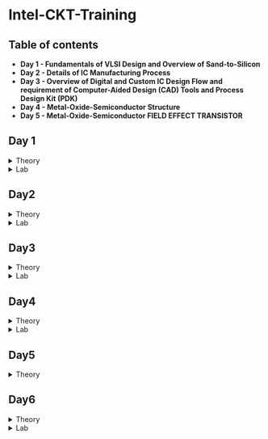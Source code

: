 # Intel-CKT-Training

## Table of contents

- **Day 1 - Fundamentals of VLSI Design and
Overview of Sand-to-Silicon**
- **Day 2 - Details of IC Manufacturing Process**
- **Day 3 - Overview of Digital and Custom IC Design Flow and requirement of Computer-Aided Design (CAD) Tools and Process Design Kit (PDK)**
- **Day 4 - Metal-Oxide-Semiconductor Structure** 
- **Day 5 - Metal-Oxide-Semiconductor FIELD EFFECT TRANSISTOR** 
  
## Day 1 
 <details><summary> Theory </summary>
 
  
  ## **Overview of VLSI Design**
  - **Packaged Chip**
  
    -There are different types of packaging:
      - System in a package (SIP)
      - Dual in-line package (DIP)
      - Quad-flat no-leads (QFN)
      - Ball grid array (BGA)
  
    -The central part of the chip is call die.
  
   - **Die and Wafer**
 
        ![image](https://user-images.githubusercontent.com/122155193/211223009-eefb6003-b59f-45d3-867b-3a645ad9e624.png)

      - A Single wafer contains 10’s of thousands die
      - All the components fabricated on the die

    - **Inside the Die**
       -  Digital: Gates, Muxes, decoders, counters, Resistors, FSMs
       -  Analog and RF: Clock: VCO and PLL; Voltage Ref. and Reg.: Bandgap reference, LDO, DC-DC converter; Data: PRBS generator; Amplifiers and Filters
       -  Memory and Memory Controller: Static Random Access Memory (SRAM) and SRAM controller

    - **Moore’s Law**
      - The observation that the number of transistors in a dense integrated circuit (IC) doubles about every two years.
  
    - **VLSI Design Methodology**
      - Types of VLSI Design styles:
        1) **Field programming gate array (FPGA) design**
            - Faster prototyping and cost-effective
            - Consists of:
              - Input/output buffers
              - Array of configurable logic blocks (CLBs)
              - Programmable interconnect structures
            - The programming of interconnects is accomplished by programming of RAM
            - Signal routing between the CLBs and the I/O blocks made by configurable switching matrices
  
        2) **Application-specific integrated circuit (ASIC)**
            - **Standard cell based design**
              - It is one of the most prevalent full-custom design styles and requires development of a full-custom mask set.
              - All of the commonly used logic cells are developed, characterized, and stored in a standard-cell library.
              - Each cell is characterized according to several different categories:
                - Delay time vs load capacitance and input transition
                - Circuit simulation model, Timing simulation model, Fault simulation model
                - Cell data for place-and route
                - Mask data
            - **Full Custom Design**
              - the entire mask design is done without using any library.
              - Productivity is very low because the geometry, orientation, and placement of every transistor is done individually by the designers.
              - Developmental cost of such a design style is becoming huge.
              - All the analog and RF designs are full custom design.
  
  - **VLSI Design Quality**
  
      - Important criteria to measure the design quality:
  
         1) **Testability**
             - Generation of good test vecto.
             - Availability of good test fixture at speed.
             - Design of testable chip.
  
          2) **Yield and Manufacturability**
             - Yield: No. of tested ok chips/Total no. of Chips
             - Functional Yield: Checks at lower speed
             - Parametric Yield: Checks at required speed
  
          3) **Reliability**
              - ESD and EOS
              - Electromigration
              - Oxide breakdown
              - Power and ground bouncing
             - On-chip noise and cross-talk
  
           4) **Technology Upgradability**
              - functional module for design reuse can be achieved quickly with minimal cost.
              - Develop and use advanced CAD tools.
  
  - **Package Technology**
     - Chip designers should work closely with package designers from the start of the project to avoid failures of the VLSI chip.
  
     - Types of package:
        1) **Pin-through-hole (PTH):**
  
          - ![image](https://user-images.githubusercontent.com/122155193/211224732-7f1409d0-0dd4-49c4-aefa-23b01355a877.png)
  
          - holes drilled in PCB
          - Not cost effective 
  
        2) **Surface Mount Technology (SMT):**
  
          - ![image](https://user-images.githubusercontent.com/122155193/211224778-c207e8e2-0d2e-4a39-80e2-166091dddbf9.png)
  
          - Directly soldered on the PCB
          - Cost and space effective
  
        3) **Plastic:**
  
          - Permeable to environmental moisture
  
        4) **Ceramic:**
  
          - Power consumption, performance and environmental requirements
  
   - **CAD Tools**
      - Essential for timely development of integrated circuits.
      - CAD technology for VLSI chip design can be categorized into the following areas:
        - High-level synthesis
        - Logic synthesis
        - Circuit optimization
        - Layout
        - Placement and routing
        - Simulation
        - Design rules and checking
</details>

<Details>
  <summary> Lab </summary>
  
  ![image](https://user-images.githubusercontent.com/122155193/212777972-3d05e02e-1d9e-40ab-acba-fa41b4cd8039.png)

  
  ![image](https://user-images.githubusercontent.com/122155193/212778069-7ee6a882-57e1-48c8-941b-44407e52732e.png)

  
  ![image](https://user-images.githubusercontent.com/122155193/212778105-4a20f06e-20c8-4c82-8302-8c0f57c0a0a4.png)

</details>

## Day2
  <details>
  <summary> Theory </summary>
  
 ## **Analog VLSI Design Flow and CMOS Fabrication Process**
  - **Analog IC Design Process**
  
  ![tempsnip](https://user-images.githubusercontent.com/122155193/211691046-388cdea4-312d-44c6-8dae-3ae16b00909f.png)
  
  ![image](https://user-images.githubusercontent.com/122155193/211691175-91c7f27c-d825-40d4-891b-8fdc6719a969.png)

  - **Analog IC Design Process and its Relation with CAD and PDK**
  
  ![image](https://user-images.githubusercontent.com/122155193/211691478-f31aea87-d443-4210-b7c5-4443de798448.png)

  - **Role of Circuit Designer**
    - Design a practical circuit based on the device limits, technology constraints and physical implementations rather than a ideal circuit.
    - Have very good understanding of layout design, so that in less iterations the design can be fridged.
    - Always discuss with the layout designer for better and efficient circuit design.
  
  - **CMOS Technology**
    - Comparison of BJT and MOSFET Technology
    ![image](https://user-images.githubusercontent.com/122155193/211692066-23cdd7bc-12da-458f-9637-16315e0f7969.png)

    - Categorization of the CMOS Technology:
      - Submicron Technology: Lmin ≥ 0.35 µm
      - Deep Submicron Technology (DSM): 0.1 µm ≤ Lmin ≤ 0.35 µm
      - Ultra-Deep Submicron Technology (UDSM): Lmin ≤ 0.1 µm
      - BiCMOS Technology: Lmin = 0.5 µm
      
  - **CMOS Fabrication Process**  
    ![image](https://user-images.githubusercontent.com/122155193/211721141-61278ee4-ba64-41dc-b42c-0d119b56b6ea.png)

 <Details>
 <summary> 1. Wafer formation (sand-to-silicon) </summary>
 
 - The basic raw material used in CMOS fabs is a **wafer or disk of silicon** (roughly 75 mm to 300 mm in diameter and less than 1 mm thick).
 - Wafers are cut from boules, cylindrical ingots of singlecrystal silicon.
 - In order to to provide the crystal with the required electrical properties, **controlled amounts of impurities** are added to the melt.
 - A seed crystal is dipped into the melt (**to initiate crystal growth**), and the seed is gradually withdrawn vertically from the melt while simultaneously being rotated.
 - Then, the molten silicon attaches itself to the seed and recrystallizes.
 - Growth rates vary from 30 to 180 mm/hour.
 </details>
 
 <Details>
 <summary> 2. Photolithography </summary>
 
 - The **patterning** is achieved by a process called photolithography.
 - Used as the primary method in defining areas of interest.
 - The wafer is coated with the photoresist and subjected to selective illumination through **the photomask**.
 - A **photomask** is constructed with chromium (chrome) covered quartz glass. 
 - A UV light source is used to expose the photoresist.
 - **Developer solvent** is then used to dissolve the soluble unexposed photoresist, leaving islands of insoluble exposed photoresist.
 </details>
 
 <Details>
 <summary> 3. Well and Channel Formation </summary>
 
 - There are 4 CMOS technology processes:
   1) **N-well process**
      - the pMOS transistors are built in a n-well and the nMOS transistor is placed in the p-type substrate.
      
      ![image](https://user-images.githubusercontent.com/122155193/211732817-ce8ab953-ea39-431d-af7b-6502177adafd.png)
    
   2) **P-well process**
      - the nMOS transistors are built in a p-well and the pMOS transistor is placed in the n-type substrate. 
      - Used to optimize the pMOS transistor performance.
   
      ![image](https://user-images.githubusercontent.com/122155193/211733248-1b1f249a-0d82-469e-bd19-5e97b8112e2c.png)
 
   3) **Twin-well process**
       - Accompanied the emergence of n-well processes. 
       - A twinwell process allows the optimization of each transistor type.
      
      ![image](https://user-images.githubusercontent.com/122155193/211733777-f1c19a5f-d0a5-4ae4-bb14-886ce4253585.png)
      
    4) **Triple-well process**
       - Provide good isolation between analog and digital blocks in mixed-signal chips; 
       - It is also used to isolate high-density dynamic memory from logic.  

        ![image](https://user-images.githubusercontent.com/122155193/211734116-ae807cfb-2c10-44a5-a50b-b227d9a45d31.png)
 </details>
 
 <Details>
 <summary> 4. Silicon Dioxide (Sio2) </summary>
 
 - Oxidation of silicon is achieved by heating silicon wafers in an oxidizing atmosphere.
 - Some common approaches:
 
    - **Wet Oxidation** (oxidizing atmosphere contains water vapor)
      - The temperature is usually between 900 °C and 1000 °C.
      - Wet oxidation is a rapid process.
      
    - **Dry Oxidation** (oxidizing atmosphere is pure oxygen)
      - Temperatures are in the region of 1200 °C to achieve an acceptable growth rate.
      - Dry oxidation forms a better quality oxide than wet oxidation.
      - It is used to form thin, highly controlled gate oxides, while wet oxidation may be used to form thick field oxides.
    
    - **Atomic Layer Deposition (ALD)** 
      - when a thin chemical layer (material A) is attached to a surface and then a chemical (material B) is introduced to produce a thin layer of the required layer.
  </details>
 
  <Details>
 <summary> 5. Isolation </summary>
  
  - Individual devices in a CMOS process need to be isolated from one another so that they do not have unexpected interactions.
  - The transistor gate consists of a **thin gate oxide layer**.
  - The **thick oxide** used to be formed by a process called Local Oxidation of Silicon (LOCOS).ed to be formed by a process called Local Oxidation of Silicon (LOCOS).
  - A problem with LOCOS-based processes is the transition between thick andthin oxide, which extended some distance laterally to form a so-called bird’s beak.
  - Starting around the 0.35 µm node, **shallow trench isolation (STI)** was introduced to avoid the problems with LOCOS.
  - STI forms insulating trenches of SiO2 surrounding the transistors (everywhere except the active area).
 </details>
 
 <Details>
 <summary> 6. Gate Oxide </summary>

 - This is most commonly in the form of silicon dioxide (SiO2).
 - The transistor gate consists of a **thin gate oxide layer**.
</details>

<Details>
 <summary> 7. Gate and Source/Drain Formations </summary>
 
 - Grow gate oxide wherever transistors are required.
 - **area = source + drain + gate**
 - Deposit polysilicon on chip.
 - Pattern polysilicon (both gates and interconnect).
 - Etch exposed gate oxide, at this stage, the chip has windows down to the well or substrate wherever a source/drain diffusion is required.
 - Implant pMOS and nMOS source/drain regions.
 </details>
 
 <Details>
 <summary> 8. Contacts and Metallization </summary>
 
 - Contact cuts are made to source, drain, and gate according to the contact mask. These are holes etched in the dielectric after the source/drain formation.
 - Older processes commonly use aluminum (Al) for wires, although newer ones offer copper (Cu) for lower resistance.
 - Tungsten (W) can be used as a plug to fill the contact holes.
 </details>
  
<Details>
 <summary> 9. Passivation </summary>
 
 - The final processing step is to add a protective glass layer called passivation or over glass that prevents the ingress of contaminants.
 - Openings in the passivation layer, called overglass cuts, allow connection to I/O pads and test probe points if needed.
 </details>
 
 <Details>
 <summary> 10. Metrology </summary>
 
 - Metrology is the science of measuring.
 - Everything that is built in a semiconductor process has to be measured to give feedback to the manufacturing process.
</details>
</details>

<Details>
 <summary> Lab </summary>
  
  [Assignment Day 2.pdf](https://github.com/Maryam288/Intel-CKT-Training/files/10389974/Assignment.Day.2.pdf)
</details>
 
## Day3
  <Details>
  <summary> Theory </summary>
  
 ## **CMOS Fabrication Process in DeepSubmicron (DSM) and Ultra DeepSubmicron (UDSM) Technology**
 
 - **Disadvantage of the Submicron CMOS Process**
 
    - Isolation of the Transistors:
      - The use of **reverse bias pn junctions** to isolate transistors becomes **impractical as the transistor sizes decrease**.
    
 - **Local Oxidation of Silicon (LOCOS) Isolation Process**
    - LOCOS is the traditional isolation technique used in submicron processes.
    
  ![image](https://user-images.githubusercontent.com/122155193/211982154-f8f38e6d-ec0d-4d9e-b6c8-30f3d6454cdc.png)    ![image](https://user-images.githubusercontent.com/122155193/211982694-d5600c58-a8c2-4875-9c4d-e6f1de87bdc5.png)
   
   - Limitation of this technique:
     - Bird’s beak effect
     - Surface area which is lost to this encroachment
     
   - Advantages of LOCOS fabrication process:
      - Simple process flow
      - High oxide quality because the whole LOCOS structure is thermally grown.
   
   
  - **Sallow Trench Isolation Technology**
  
    - STI isolation process is the preferred isolation process for deep-submicron process because it completely avoids Bird’s beak shape characteristics.
    
    ![image](https://user-images.githubusercontent.com/122155193/211989171-54995dfb-273f-42e8-8011-781d3c3458ed.png)
    - STI is more suitable for the increased density in a small area because it allows forming smaller isolation regions.
    - The disadvantage is larger number of process steps.

  - **Illustration of a Deep Submicron (DSM) CMOS Technology**
  
    - The DSM technology provides:
      - A deep n-well that can be utilized to reduce substrate noise coupling.
      - A MOS Varactor that can be used to make voltage controlled oscillators (VCOs).
      - Different kind of resistors like: **Diffused and/or implanted resistors**, **Well resistors**, **Poly resistors**, **Metal Resistors**.
      - At least 6 levels of metal that can form many useful structures such as inductors, capacitors, and transmission lines.
  
       ![image](https://user-images.githubusercontent.com/122155193/212009429-1cd43858-07c1-46c4-8753-2daf96f1b9b9.png)

- **Different Types of Capacitor in Deep Submicron (DSM) CMOS Technology**
  ![image](https://user-images.githubusercontent.com/122155193/212011793-ef905a9b-4e3e-4948-a520-d8fe48e1a840.png)

 - **Example of a DSM Technology Process (SKY130)** 
  
  ![image](https://user-images.githubusercontent.com/122155193/212012219-db2cf3a3-d372-4ea5-82a4-ba27bfdf4f95.png)
  
  - **Major Fabrication Steps for a DSM CMOS Process** 

  ![image](https://user-images.githubusercontent.com/122155193/212208610-02744f7c-4479-41d4-84d0-38e75fe3c879.png)

<Details>
 <summary> n and p-well Creation </summary>

- NMOS wil be fabricated in the p-well and PMOS in the n-well.
- Done by implantation followed by a deep diffusion.
 </details>
 
 <Details>
 <summary> Sallow Trench Isolation Creation </summary>

-  STI electrically isolates one region/transistor from another.
 </details>
 
 <Details>
 <summary> Threshold Shift and Anti-Punch through Implants </summary>

- The natural thresholds of the **NMOS is about 0V** and of the **PMOS is about –1.2V**.
- p-implant is used to make the NMOS harder to invert and the PMOS easier resulting in threshold voltages balanced around zero volts.
- Implant can be applied to create a higher-doped region beneath the channels to prevent punch-through from the drain depletion region extending to source depletion region.
 </details>
 
 <Details>
 <summary> Thin Oxide and Polysilicon Gate </summary>

- A thin oxide is deposited followed by polysilicon. These layers are removed where they are not wanted.
 </details>
 
 <Details>
 <summary> Lightly Doped Source and Drain </summary>

- A lightly-doped implant is used to create a lightly-doped source and drain next to the channel of the MOSFETs.
 </details>
 
 <Details>
 <summary> Sidewall Spacer </summary>

- A layer of dielectric is deposited on the surface and removed in such a way as to leave “sidewall spacers” next to the thin-oxide-polysilicon-polycide sandwich.
 - These sidewall spacers will prevent the part of the source and drain next to the channel from becoming heavily doped.
 </details>
 
 <Details>
 <summary> Implantation of Havily Doped Source and Drain </summary>

- Provide the completed sources and drains.
- Allows for ohmic contact into the wells and substrate.
  </details>
  
  <Details>
 <summary> Siliciding (Salicide and Polyside) </summary>

- Reduces the resistance of the bulk diffusions and polysilicon and forms an ohmic contact with material on which it is deposited.
  </details>
  
 <Details>
 <summary> Intermediate Oxide Layer </summary> 

- An oxide layer is used to cover the transistors and to planarize the surface.
 </details>
 
 <Details>
 <summary> First Level Metal </summary> 

- Tungsten plugs are built through the lower intermediate oxide layer to provide contact between the devices, wells and substrate to the first-level metal.
 </details>
 
 <Details>
 <summary> Second Level Metal </summary> 

- The previous step is repeated for the second-level metal.
 </details>
 
 - **Summary of Deep Submicron (DSM) CMOS Fabrication Process**
    - DSM technology typically has a minimum channel length between 0.35μm and 0.1μm.
    - DSM technology addresses the problem of excessive depletion region widths in junction isolation techniques by using shallow trench isolation.
    - DSM technology may have from 4 to 8 levels of metal.
    - Lightly doped drains and sources are a key aspect of DSM technology.
    
 - **Ultra Deep Submicron (UDSM) CMOS Technology**
    - Lmin ≤ 0.1 microns.
    - Minimum feature size less than 100 nanometers.
    - 22 nm drawn length, 5 nm lateral diffusion, 1 nm transistor gate oxide, 8 layers of copper interconnect.
    - Specialized processing is used to increase drive capability and maintain low off currents.
    
  - **Advantage of UDSM CMOS Technology**
  
 <Details>
 <summary> Digital Viewpoint </summary> 

- Improved Ion/Ioff
 - Reduced gate capacitance
 - Higher drive current capability
 - Reduced interconnect density
 - Reduction of active power
 </details>
 
  <Details>
 <summary> Analog Viewpoint </summary> 

- More levels of metal
 - Higher cutoff frequency
 - Higher capacitance density
 - Reduced junction capacitance per transconductance
 - More speed
 </details>
 
 - **Disadvantage of UDSM CMOS Technology**
 <Details>
 <summary> Analog Viewpoint </summary> 

- Reduction in power supply resulting in reduced headroom.
 - Gate leakage currents.
 - Reduced small signal intrinsic gain.
 - Increased nonlinearity.
 - Increased noise and poorer matching.
 </details>
 </details>

<Details>
 <summary> Lab </summary> 
  
 <Details>
 <summary> Q6) What are the advantages of ultra-deep submicron process over deep submicron process. </summary>
 
  - Improved Ion/Ioff
  - Reduced gate capacitance
  - Higher drive current capability
  - Reduced junction capacitance per transconductance
  - More speed
 </details>
  
 <Details>
 <summary> Q7) What is the difference between LOCOS and STI process? </summary>
   
 ![image](https://user-images.githubusercontent.com/122155193/212779336-9637f723-ba9d-4a7f-9591-d5aa9fa8fe06.png)
</details>
  
  <Details>
 <summary> Q8) Why for body connection a heavily doped n+ or p+ is used? </summary>
    
- A heavily doped N+ or P+ diffusion is made for the metallic contact. This creates a conductive junction between the metal and the semiconductor, thus giving a good electrical contact to the bulk.
    
</details>
<Details>
 <summary> Q9) What is use of silicide and poolside? </summary>  
  
  - To interconnect between N+ or P+ diffusion to the metal.
 </details>
  
 <Details>
 <summary> Q10) Which process steps used for control threshold voltage and punch-through effect? </summary>   
   
   - Oxidation and Diffusion
  </details>
  <Details>
 <summary> Q11) Draw a top view, front view and 3D view of a CMOS inverter and annotate the length and width of both PMOS and NMOS transistor. </summary>   
 </details>
  
   <Details>
 <summary> Q12) Why sidewall spacer are used in DSM technology? </summary>
     
 - To insulate the drain and source metal contacts from the gate of the transistor.
     
  </details>    
 <Details>
 <summary> Q13) What are the advantages of Deep N-well technology over n-well technology? </summary> 
 
   - Deep N-well decreases the noise coupling through it to the substrate and giving the advantage of fully isolated NMOS devices.
   
</details>    
 <Details>
 <summary> Q14) What is passivation layer? </summary>    
   
   - A layer normally used protect the active semiconductor surface from the surrounding environment.
   
 </details>    
 <Details>
 <summary> Q15) What is Bird’s beak in LOCOS process and what is the impact on the transistor performance? </summary>     
   
   - As the oxide grows, the nitride mask, which is meant to block the oxide from growing everywhere, is slightly bent due to stress caused by the oxide pushing the nitride as it grows.
   
   - The encroachment of field oxide in the active region reduces the area available to form a transistor and therefore it limits device scaling and device density in VLSI cuts which will limit the device performance. 
 </details>
 </details>
 
## Day4
  <details>
  <summary> Theory </summary>
  
 ## Metal-Oxide-Semiconductor Structure 
  - **Metal-Oxide-Semiconductor (MOS) Device Structure**
  
    - MOS junction simply a capacitor.
    - No current-voltage relationship, only capacitorvoltage relationship.
    
    ![image](https://user-images.githubusercontent.com/122155193/215636640-a6cc772b-f90a-4789-a4ce-cdfca27b0cc1.png)

- **MOS Device Structure and Fabrication**

<details>
<summary> Fabrication </summary>

   - Oxidation: process to create SiO2 on top of Silicon.
   - Metallization: process to deposit poly-silicon on top of SiO2.
</details> 

<details>
<summary> Device Structure </summary>

  - Gate and substrate are different material so there is a contact potential between them (expressed as metal to semiconductor work function (ϕms)).
  - Interface is between SiO2 and Silicon
</details> 

- **Ideal MOS Junction or Capacitor**

<details>
<summary> Case1: Accumulation Mode of Operation </summary>

## **Accumulation Mode (V < 0)**

  - Pile of majority carrier at the interface.
  - Charge at the surface directly proportional to voltage.

![image](https://user-images.githubusercontent.com/122155193/215638041-ec999fd0-297a-45ca-a9db-8b6615abe401.png)
</details> 

<details>
<summary> Case2: Depletion Mode of Operation </summary>

## **Depletion Mode (0 < V < VT)**    

  - The semiconductor surface starts to deplete and the type of charge at the surface is –ve and gradually increase with the increase of voltage.
  - **Weak inversion voltage** is the voltage at which the surface carrier concentration is exactly equal to bulk carrier concentration and from this point the weak inversion started.
  - Charge at the surface directly proportional to voltage.
  - **Threshold voltage** is the voltage at which the surface concentration exactly equal to the bulk concentration.
  - This is called inversion point and at this point depletion mode ends and strong inversion started.
  
![image](https://user-images.githubusercontent.com/122155193/215639254-0e3ee43f-18f0-4ec9-a02f-ee19bb2d2e54.png)
</details> 

<details>
<summary> Case3: Strong Inversion Mode of Operation </summary>

## **Strong Inversion Mode (V ≥ VT)**    

  - At threshold voltage a channel form at the surface of the semiconductor due to inversion charges.
  - Before threshold voltage the charge comes from negatively charged ionized acceptors.
  - After threshold voltage, the more charge comes from the electrons rather than depleting the holes.
  - The extra negative charge required for the semiconductor is comes from the mobile electrons which are very close to the surface.
  
  ![image](https://user-images.githubusercontent.com/122155193/215639559-c8ce74f2-3fa1-499f-9f67-bce9026215eb.png)
  
</details> 

- **Summary of the MOS Operation Modes**

![image](https://user-images.githubusercontent.com/122155193/215639865-0a6ba5fe-67cb-413a-baf5-f03e46c5240d.png)

  - Flat band voltage is 0 for ideal MOS structure.
  - Flat band means flatness of conduction and valence band edges at semiconductor surface.
  
- **Q-V Characteristics of MOS Structure** 
 
  ![image](https://user-images.githubusercontent.com/122155193/215640211-26a81d2c-c86b-462f-8b30-aa50f032b8f8.png)

 - Surface Charges at different regions
  
<details>
<summary> Accumulation </summary>

![image](https://user-images.githubusercontent.com/122155193/215664491-a76dd783-6bea-406f-9629-a6018f62a797.png)

</details> 

<details>
<summary> Depletion </summary>

![image](https://user-images.githubusercontent.com/122155193/215664814-2e512672-52f3-4e8a-b9a8-2107378e9e24.png)

</details>

<details>
<summary> Inversion </summary>

![image](https://user-images.githubusercontent.com/122155193/215665123-3d16ef04-191a-4f2e-b52c-c0ac80b980be.png)

</details>

<details>
<summary> Threshold Voltage </summary>

![image](https://user-images.githubusercontent.com/122155193/215665313-2b4ef7f0-b0e5-46bb-85eb-30b79f5788db.png)

</details>

- **C-V Characteristics of MOS Structure** 

![image](https://user-images.githubusercontent.com/122155193/215665604-025af0cf-c9c7-453a-aa23-972c5e13c186.png)

- **Non Ideal MOS Structure** 

<details>
<summary> Effect of fixed charge Qf </summary>

![image](https://user-images.githubusercontent.com/122155193/215665879-b3a0e828-18ee-4992-9da1-4a9683ef2e63.png)

- To cerate a zero charge on silicon a negative voltage is required to give at gate terminal.
- By applying a negative volute at gate the surface charge at silicon will be zero.
- Zero charge in the semiconductor corresponds to flat-band condition of a MOS junction.
</details>

<details>
<summary> Effect of work metal-semiconductor work function difference ϕms </summary>

![image](https://user-images.githubusercontent.com/122155193/215665963-4d0e0ccc-2872-4bae-8921-c744e36599f7.png)

- Electrons are always moves from higher energy level to lower energy level.
- Electrons are transferred through wire.
- To remove the electrons from semiconductor surface we have to provide a –ve voltage to the gate.
</details>

- **Summary of Nonideal MOS Capacitor** 

 1. Effect of fixed oxide charge 𝑄f
  
  ![image](https://user-images.githubusercontent.com/122155193/215668210-27ebfbf1-aa29-47e0-ad78-123634557852.png)
  
 2. Effect of work metal-semiconductor work function difference ϕms
  
  ![image](https://user-images.githubusercontent.com/122155193/215668285-22ce8cc9-fe8a-4198-b567-5649bb75d3b3.png)

 3. In presence of both fixed charge and metal-to-semiconductor work function

![image](https://user-images.githubusercontent.com/122155193/215668376-a188458d-30cc-4e27-b91e-03d5c3ea3d16.png)

 4. So threshold voltage od a nonideal MOS capacitor will be
  
  ![image](https://user-images.githubusercontent.com/122155193/215668468-9319084b-083d-47bb-b426-aba394a3374f.png)
  
</details>

<details>
<summary> Lab </summary>

<details>
<summary> 1. What are the main differences between ideal and real MOS structure? </summary>

![image](https://user-images.githubusercontent.com/122155193/215671227-45643d7a-e561-4598-9e89-ff562027b9a0.png)

</details>

<details>
<summary> 2. What are the different modes of operation in a MOS junction? </summary>

- Accumulation Mode (V < 0)
- Depletion Mode (0 < V < Vt)
- Strong Inversion Mode (V ≥ Vt)
</details>

<details>
<summary> 3. What is the difference between weak inversion and strong inversion of a MOS junction? </summary>

![image](https://user-images.githubusercontent.com/122155193/215672027-d394e1e7-f836-4776-a720-cf048c662891.png)
</details>

<details>
<summary> 4. What is metal-to-semiconductor work function? </summary>

- The energy difference between the metal and the semiconductor.
</details>

<details>
<summary> 5. For a heavily n-doped poly-silicon metal and a p-substrate semiconductor, what will be the metal-to-semiconductor work function? Positive or negative?</summary>

- The heavily n-doped poly-silicon will have the fermi-level very close to conduction band (Ec), while p-substrate semiconductor will have the fermi-level close to valance band (Ev).

- ϕms = ϕm - ϕs

- In this case, ϕm < ϕs

- Thus, ϕms will be negative.

</details>

<details>
<summary> 6. For a heavily p-doped poly-silicon metal and a n-substrate semiconductor, what will be the metal-to-semiconductor work function? Positive or negative?</summary>

- The heavily p-doped poly-silicon will have the fermi-level very close to valance band (Ev), while n-substrate semiconductor will have the fermi-level close to conduction band (Ec).

- ϕms = ϕm - ϕs

- In this case, ϕm > ϕs

- Thus, ϕms will be positive.
</details>

<details>
<summary> 7. What is threshold voltage of a MOS junction? Express threshold voltage for a non-ideal MOS junction. </summary>

- Threshold voltage is the voltage at which the surface concentration exactly equal to the bulk concentration

![image](https://user-images.githubusercontent.com/122155193/215674955-bd07a353-7590-4f39-ae66-88deaa119135.png)

</details>

<details>
<summary> 8. If the oxide (SiO2) increases for a MOS structure, the threshold voltage will increase or decrease? </summary>

- Threshold voltage will increase.
</details>

<details>
<summary> 9. Instead of a lightly doped p-substrate, if you use a heavily doped p-substrate in a MOS structure then what will be the change in threshold voltage? Will it increase or decrease? </summary>

- Threshold voltage will increase.
</details>

<details>
<summary> 10. Describe, why MOS capacitance stay minimum at very high frequency and back to high value at low frequency </summary>

- High frequency always fluctuate at a high speed.
- There is no long time for the capacitor to collect higher charge to achieve higher capacitance.
- Thus, higher frequency get lower capacitance. 
</details>
</details>

## Day5
  <details>
  <summary> Theory </summary>
  
 ## **Metal-Oxide-Semiconductor FIELD EFFECT TRANSISTOR**
 
 - **MOSFET Structure**
 
 ![image](https://user-images.githubusercontent.com/122155193/215681889-ee72fd9f-89b3-4b40-b9f0-ac424ba47fce.png)

 ![image](https://user-images.githubusercontent.com/122155193/215681942-acd39576-b92b-4a06-b0e3-8384fe730af1.png)

 
 <details>
 <summary> Top View (Layout View) </summary>
 
 ![image](https://user-images.githubusercontent.com/122155193/215681520-92e68393-48d6-47cb-a203-0394f7c1e2db.png)
 </details>
 
 <details>
 <summary> Layout Layers and Rules </summary>
 
 ## Layout Layers
 - P-substrate
 - Thin oxide
 - Polysilicon
 - n+ diffusion
 - Contact
 - Metal
 
 ## Layout Rules
 - Min. width
 - Max Width
 - Spacing
 - Area
 - Enclosure
 - Extension
  </details>
 
 <details>
 <summary> Front View (Cross-section) </summary>
 
 ![image](https://user-images.githubusercontent.com/122155193/215681683-08bf5370-3ba2-4310-b54a-5ef19fa24bc9.png)
</details>

- **MOSFET Operation**

<details>
<summary> Cut-off </summary>

![image](https://user-images.githubusercontent.com/122155193/215708266-3f68bdf1-7c72-48a2-bd70-a2d097ccb54d.png)

- Gate voltage lower than threshold voltage (Vgs < Vt).
- Drain current, Id = 0
- Application: Switch
</details>

<details>
<summary> Linear </summary>

![image](https://user-images.githubusercontent.com/122155193/215708488-14e39dd8-c3e7-4fa3-a2ee-e01c676c69a7.png)

- Gate voltage slightly above threshold voltage (Vgs - Vt >= Vds)
- Id increase with the increases of Vgs

![image](https://user-images.githubusercontent.com/122155193/215707513-ad4a434b-4220-4404-85d6-8408b013005a.png)

- Application: switch and linear resistor
</details>


<details>
<summary> Saturation </summary>

![image](https://user-images.githubusercontent.com/122155193/215708579-94c60ce7-00e5-4db2-8e9a-be2855fd061f.png)

- Gate voltage much more higher than threshold voltage (Vgs - Vt < Vds)
- The curent from drain to source is saturated even the Vds keep increasing.
- Maximum Id.

![image](https://user-images.githubusercontent.com/122155193/215709056-2e35fb69-2620-4013-9092-55a9f2bc5254.png)

- Application: Amplifier and constant current source
</details>

- **ID-VGS Characteristics**

![image](https://user-images.githubusercontent.com/122155193/215711062-29223102-1ba3-40dc-b5ea-4bf419f6eedb.png)

- **ID-VGS Characteristics with Body Bias**

![image](https://user-images.githubusercontent.com/122155193/215711285-585c0df5-1a7f-4fbd-8fe9-5735c99216ca.png)

- **ID-VDS Characteristics**

![image](https://user-images.githubusercontent.com/122155193/215711428-5e9e2930-f7e6-4eee-b92a-4facf71339db.png)

  </details>
  
## Day6
  
  <Details>
  <summary> Theory </summary>
   
  ## **MOSFET Intrinsic Capacitances**  

<Details>
  <summary> Cutoff Region </summary>
  
   ![image](https://user-images.githubusercontent.com/122155193/226821016-76bf2be6-2995-4218-ae0f-48f9d8da9bfe.png)    
</details>  
    
<Details>
  <summary> Linear Region </summary>
  
   ![image](https://user-images.githubusercontent.com/122155193/226821616-e62227b5-782e-4403-8594-176820b578d8.png)    
</details>  
   
<Details>
  <summary> Saturation Region </summary>
  
   ![image](https://user-images.githubusercontent.com/122155193/226819671-23fd6edd-c3b0-45f4-9be5-b14703d9054a.png)    
</details>  

<Details>
  <summary> Summary </summary>
    
  ![image](https://user-images.githubusercontent.com/122155193/226819817-5d99ea41-ce50-4acd-9764-634007e51ca0.png)

  ![image](https://user-images.githubusercontent.com/122155193/226819967-4d29a1ee-a64a-42e4-8010-8bfa3d7bdfbb.png)
    
  ![image](https://user-images.githubusercontent.com/122155193/226820239-58cd1d10-76d6-41de-8588-fcdb19b847cb.png)    
</details> 

## **Schematic Design, Circuit Simulation, Layout Design and Postlayout Simulation**
    
  - **Custom IC Design Flow using Tools**
  
  <Details>
  <summary> Schematic Drawing Phase </summary>
  
## **Step1: Schematic entry**
![image](https://user-images.githubusercontent.com/122155193/226825991-006385a0-e508-48bc-81c2-d60c5ed44ed5.png)

   - Instantiate PMOS and NMOS,and change the W, L, F and M
   - Complete the connection using wires
   - Put input, output, vdd and gnd pins.

 ## **Step2: Symbol creation**   
 ![image](https://user-images.githubusercontent.com/122155193/226826421-34a2e565-b19e-495e-9259-7825c1afa983.png)
    
   - Create symbol view from schematic view.
   - Modify the symbol shape and place the pin names in appropriate places.
    
  ## **Step3: Testbench creation for simulation**
  ![image](https://user-images.githubusercontent.com/122155193/226826723-3bb9eab4-7854-4337-ae49-780b6f22e8dc.png)

   - Instantiate previously created symbol.
   - Put the supply, ground and input sources.
   - Modify the properties of the input source depends on the analysis type.
   - Connect the approximate output loads.
</details>    

<Details>
<summary> Circuit Simulation Phase </summary>
  
## **Step4: Launch ADE-L**
  
## **Step5: Select simulation type**  
  
  - **DC operating point sim**
    - Vsup: Give the DC supply voltage
    - Vin: Give a DC voltage (any voltage less than Vdd) and check all the node voltages.
    - C: Capacitor value in pf range (ex:10-50pf)
  - **DC sweep simulation**
    - Vsup: Give the DC supply voltage
    - Vin: Give a DC voltage (may be a variable name, which can be changed latter in ADE).
    - C: Take a capacitor value in pf range (ex:10-50pf)
    - Result: Plot the output curve. Also plot the current from the Vsup and understand the relation
  - **Transient Simulation**
    - Vsup: Give the DC supply voltage
    - Vin: Set the initial voltage, final voltage, initial delay, rise time, fall time, pulse width and period, of the pulse input source,
    - C: Take a capacitor value in pf range (ex:10-50pf)
    - Result: Plot the output waveform and measure risetime, fall time and propagation delay manually.
    - Can measure using calculator using readymade functions.
  - **STEP Response (Transient)**
    - Vsup: Take a pulse source
    - Give appropriate step input
    - Do the transient analysis
    - Result: measure the rise time or fall time, propagation delay and time constant
    - Verify the result with manual calculation.
  - **Sinusoidal Response (Transient)**
    - Vsup: Take a sinusoidal source and set the amplitude, frequency and phase.
    - Run the transient simulation and plot the output waveform.
    - Check the output waveform amplitude at different frequencies and find out the gain (Output/input).
    - Compare the sinusoidal transient response result with the AC analysis result.
  - **AC simulation**
    - Take a resistance of Kilo-Ohm range and Capacitance of Pico-Farad (pF) range.
    - Vsup: Take a DC supply source
    - Set the magnitude to 1 and phase to 0 Deg and give frequency range.
    - Choose the analysis type AC in ADE window
    - Run the simulation and plot the output waveform (Gain vs Freq.). Check 3dB frequency.

## **Step6: Plot waveforms and use calculators to plot for some predefined functions (risetime, fall time, delay, derivative, gain margin, phase margin etc)**  

## **Step7: Do parametric simulation (vary two variable at a time)**  
</details>
</details>
  
  <Details>
  <summary> Lab </summary> 
  
  ![image](https://user-images.githubusercontent.com/122155193/219992001-1499b47e-156a-4b46-9640-ecc89c4c73f4.png)

    
 ![image](https://user-images.githubusercontent.com/122155193/219219832-126f4fc6-dbfe-4c8b-ba36-a98787c64f2b.png)
 
 ![image](https://user-images.githubusercontent.com/122155193/219991875-df8539e4-ae46-4963-be57-71ed15c806b8.png)

 
[Assignment - Day6](https://github.com/Maryam288/Intel-CKT-Training/blob/main/Assignment6)
